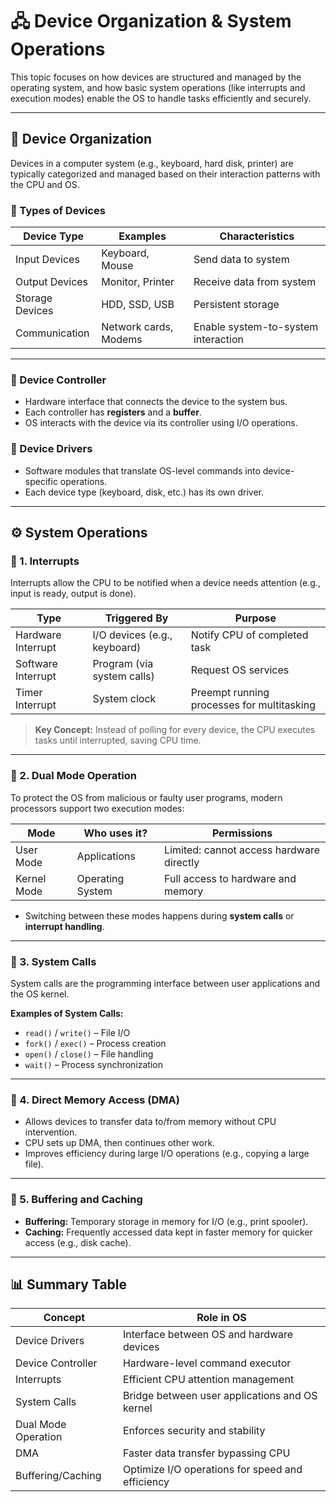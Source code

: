 # 🖧 Device Organization & System Operations

This topic focuses on how devices are structured and managed by the operating system, and how basic system operations (like interrupts and execution modes) enable the OS to handle tasks efficiently and securely.

---

## 🔧 Device Organization

Devices in a computer system (e.g., keyboard, hard disk, printer) are typically categorized and managed based on their interaction patterns with the CPU and OS.

### 🔹 Types of Devices

| Device Type        | Examples                 | Characteristics               |
|--------------------|--------------------------|-------------------------------|
| Input Devices      | Keyboard, Mouse          | Send data to system           |
| Output Devices     | Monitor, Printer         | Receive data from system      |
| Storage Devices    | HDD, SSD, USB            | Persistent storage            |
| Communication      | Network cards, Modems    | Enable system-to-system interaction |

---

### 🔹 Device Controller
- Hardware interface that connects the device to the system bus.
- Each controller has **registers** and a **buffer**.
- OS interacts with the device via its controller using I/O operations.

### 🔹 Device Drivers
- Software modules that translate OS-level commands into device-specific operations.
- Each device type (keyboard, disk, etc.) has its own driver.

---

## ⚙️ System Operations

### 🔹 1. Interrupts
Interrupts allow the CPU to be notified when a device needs attention (e.g., input is ready, output is done).

| Type              | Triggered By                   | Purpose                           |
|-------------------|---------------------------------|-----------------------------------|
| Hardware Interrupt| I/O devices (e.g., keyboard)    | Notify CPU of completed task      |
| Software Interrupt| Program (via system calls)      | Request OS services               |
| Timer Interrupt   | System clock                    | Preempt running processes for multitasking |

> **Key Concept:** Instead of polling for every device, the CPU executes tasks until interrupted, saving CPU time.

---

### 🔹 2. Dual Mode Operation

To protect the OS from malicious or faulty user programs, modern processors support two execution modes:

| Mode        | Who uses it?     | Permissions                         |
|-------------|------------------|-------------------------------------|
| User Mode   | Applications     | Limited: cannot access hardware directly |
| Kernel Mode | Operating System | Full access to hardware and memory  |

- Switching between these modes happens during **system calls** or **interrupt handling**.

---

### 🔹 3. System Calls

System calls are the programming interface between user applications and the OS kernel.

**Examples of System Calls:**
- `read()` / `write()` – File I/O
- `fork()` / `exec()` – Process creation
- `open()` / `close()` – File handling
- `wait()` – Process synchronization

---

### 🔹 4. Direct Memory Access (DMA)

- Allows devices to transfer data to/from memory without CPU intervention.
- CPU sets up DMA, then continues other work.
- Improves efficiency during large I/O operations (e.g., copying a large file).

---

### 🔹 5. Buffering and Caching

- **Buffering:** Temporary storage in memory for I/O (e.g., print spooler).
- **Caching:** Frequently accessed data kept in faster memory for quicker access (e.g., disk cache).

---

## 📊 Summary Table

| Concept              | Role in OS                                  |
|----------------------|----------------------------------------------|
| Device Drivers       | Interface between OS and hardware devices    |
| Device Controller    | Hardware-level command executor              |
| Interrupts           | Efficient CPU attention management           |
| System Calls         | Bridge between user applications and OS kernel |
| Dual Mode Operation  | Enforces security and stability              |
| DMA                  | Faster data transfer bypassing CPU           |
| Buffering/Caching    | Optimize I/O operations for speed and efficiency |
